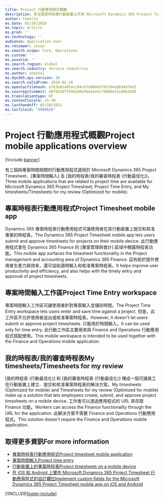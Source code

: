 ```yaml
---
title: Project 行動應用程式概觀
description: 本主題提供有關行動裝置上可用 Microsoft Dynamics 365 Project Timesheet、[專案時間輸入] 及 [我的時程表/時程表] 的專案時間相關應用程式的一般資訊。
author: Yowelle
ms.date: 05/28/2019
ms.topic: article
ms.prod: ''
ms.technology: ''
audience: Application User
ms.reviewer: josaw
ms.search.scope: Core, Operations
ms.custom: ''
ms.assetid: ''
ms.search.region: Global
ms.search.industry: Service industries
ms.author: andchoi
ms.dyn365.ops.version: 10
ms.search.validFrom: 2019-02-28
ms.openlocfilehash: ef63e82a85acc84c67d900d5f8fe94ed8d4478d3
ms.sourcegitcommit: 40f68387f594180af64a5e5c748b6efa188bd300
ms.translationtype: HT
ms.contentlocale: zh-TW
ms.lasthandoff: 05/10/2021
ms.locfileid: "5999525"
---
```

# <a name="project-mobile-applications-overview"></a><span data-ttu-id="f5054-103">Project 行動應用程式概觀</span><span class="sxs-lookup"><span data-stu-id="f5054-103">Project mobile applications overview</span></span>

[!include [banner](../includes/banner.md)]

<span data-ttu-id="f5054-104">有三個與專案時間相關的行動應用程式適用於 Microsoft Dynamics 365 Project Timesheet、[專案時間輸入] 及 [我的時程表/我的審查時程表 (行動最佳化)]。</span><span class="sxs-lookup"><span data-stu-id="f5054-104">Three mobile applications that are related to project time are available for Microsoft Dynamics 365 Project Timesheet, Project Time Entry, and My timesheets/Timesheets for my review (Optimized for mobile).</span></span>

## <a name="project-timesheet-mobile-app"></a><span data-ttu-id="f5054-105">專案時程表行動應用程式</span><span class="sxs-lookup"><span data-stu-id="f5054-105">Project Timesheet mobile app</span></span>

<span data-ttu-id="f5054-106">Dynamics 365 專案時程表行動應用程式可讓使用者在其行動裝置上提交和核准專案的時程表。</span><span class="sxs-lookup"><span data-stu-id="f5054-106">The Dynamics 365 Project Timesheet mobile app lets users submit and approve timesheets for projects on their mobile device.</span></span> <span data-ttu-id="f5054-107">此行動應用程式會在 Dynamics 365 Finance 的 [專案管理與會計] 區域中顯露時程表功能。</span><span class="sxs-lookup"><span data-stu-id="f5054-107">This mobile app surfaces the timesheet functionality in the Project management and accounting area of Dynamics 365 Finance.</span></span> <span data-ttu-id="f5054-108">這有助於提升使用者生產力與效率，還可協助適時輸入和核准專案時程表。</span><span class="sxs-lookup"><span data-stu-id="f5054-108">It helps improve user productivity and efficiency, and also helps with the timely entry and approval of project timesheets.</span></span>

## <a name="project-time-entry-workspace"></a><span data-ttu-id="f5054-109">專案時間輸入工作區</span><span class="sxs-lookup"><span data-stu-id="f5054-109">Project Time Entry workspace</span></span>

<span data-ttu-id="f5054-110">專案時間輸入工作區可讓使用者針對專案輸入並儲存時間。</span><span class="sxs-lookup"><span data-stu-id="f5054-110">The Project Time Entry workspace lets users enter and save time against a project.</span></span> <span data-ttu-id="f5054-111">但是，此工作區不允許使用者送出或核准專案時程表。</span><span class="sxs-lookup"><span data-stu-id="f5054-111">However, it doesn't let users submit or approve project timesheets.</span></span> <span data-ttu-id="f5054-112">只能用於時間輸入。</span><span class="sxs-lookup"><span data-stu-id="f5054-112">It can be used only for time entry.</span></span> <span data-ttu-id="f5054-113">此行動工作區主要用來與 Finance and Operations 行動應用程式搭配使用。</span><span class="sxs-lookup"><span data-stu-id="f5054-113">This mobile workspace is intended to be used together with the Finance and Operations mobile application.</span></span>

## <a name="my-timesheetstimesheets-for-my-review"></a><span data-ttu-id="f5054-114">我的時程表/我的審查時程表</span><span class="sxs-lookup"><span data-stu-id="f5054-114">My timesheets/Timesheets for my review</span></span>

<span data-ttu-id="f5054-115">[我的時程表 (行動最佳化)] 和 [我的審查時程表 (行動最佳化)] 構成一個可讓員工在行動裝置上建立、提交和核准專案時程表的解決方案。</span><span class="sxs-lookup"><span data-stu-id="f5054-115">My timesheets (Optimized for mobile) and Timesheets for my review (Optimized for mobile) make up a solution that lets employees create, submit, and approve project timesheets on a mobile device.</span></span> <span data-ttu-id="f5054-116">工作者可以透過應用程式的 URL 來存取 Finance 功能。</span><span class="sxs-lookup"><span data-stu-id="f5054-116">Workers can access the Finance functionality through the URL for the application.</span></span> <span data-ttu-id="f5054-117">此解決方案不需要 Finance and Operations 行動應用程式。</span><span class="sxs-lookup"><span data-stu-id="f5054-117">This solution doesn't require the Finance and Operations mobile application.</span></span>

## <a name="for-more-information"></a><span data-ttu-id="f5054-118">取得更多資訊</span><span class="sxs-lookup"><span data-stu-id="f5054-118">For more information</span></span>

- [<span data-ttu-id="f5054-119">專案時程表行動應用程式</span><span class="sxs-lookup"><span data-stu-id="f5054-119">Project timesheet mobile application</span></span>](project-timesheet.md)
- [<span data-ttu-id="f5054-120">專案時間輸入</span><span class="sxs-lookup"><span data-stu-id="f5054-120">Project time entry</span></span>]( project-time-entry-mobile-workspace.md)
- [<span data-ttu-id="f5054-121">行動裝置上的專案時程表</span><span class="sxs-lookup"><span data-stu-id="f5054-121">Project timesheets on a mobile device</span></span>](Mobile-timesheets.md)
- [<span data-ttu-id="f5054-122">在 iOS 和 Android 上實作 Microsoft Dynamics 365 Project Timesheet 行動應用程式的自訂欄位</span><span class="sxs-lookup"><span data-stu-id="f5054-122">Implement custom fields for the Microsoft Dynamics 365 Project Timesheet mobile app on iOS and Android</span></span>](custom-fields-mobile.md)


[!INCLUDE[footer-include](../includes/footer-banner.md)]